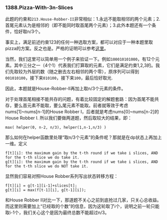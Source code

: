### 1388.Pizza-With-3n-Slices

此题的约束和```213.House-Robber-II```非常相似：1.永远不能取相邻的两个元素；2.首尾元素认为是相邻的（即不能同时取首尾两个元素）；3.此外本题还有一个条件，恰好取n/3个。

事实上，满足前述约束123的任何一种选取方案，都可以对应于一种本题里取pizza的方案。反之也是。严格的证明可以参考[这里](https://leetcode.cn/problems/pizza-with-3n-slices/solution/3n-kuai-pi-sa-by-leetcode-solution/)。

当然，我们这里可以简单用一个例子来验证一下。例如```100010101000```，有12个元素。其中三分之一（4个1）代表我们打算取的元素，它们是满足约束1,2,3的。我们先取较为外层的数（随之删去左右相邻的两个零），原序列可以得到```001010100```，接下来```010100```，接下来```100```，最后恰好取光.

因此，本题就是House-Robber-II再加上取n/3个元素的条件。

对于处理首尾相接不能共存的问题，有着比较固定的解题套路：因为首尾不能共存，要么首元素不能取，要么尾元素不能取。前者就等效于考虑nums[1]~nums[n-1]的House Robber I，后者就是考虑nums[0]~nums[n-2]的House Robber I. 所以我们要做两道题，然后取较大的结果，即：
```
max( helper(0, n-2, n/3), helper(1,n-1,n/3) )
```

那么如何在helper函数里处理“取n/3个元素”的条件呢？那就是在dp状态上再加上一维。定义
```
f[t][i]: the maximum gain by the t-th round if we take i slices, AND for the t-th slice we do take it.
g[t][i]: the maximum gain by the t-th round if we take i slices, AND for the t-th slice we do NOT take it.
```
显然我们容易对照House Robber系列写出状态转移方程：
```
f[t][i] = g[t-1][i-1]+slices[t];
g[t][i] = max(f[t-1][i], g[t-1][i]);
```
和House Robber II对比一下，那道题不关心之前到底抢过几家，只关心总收益。而这里则需要加上“已经取的个数”的信息，因为这轮取了i个，说明之前一轮只能取i-1个，我们关心这个是因为最终总数不能超过n/3。
